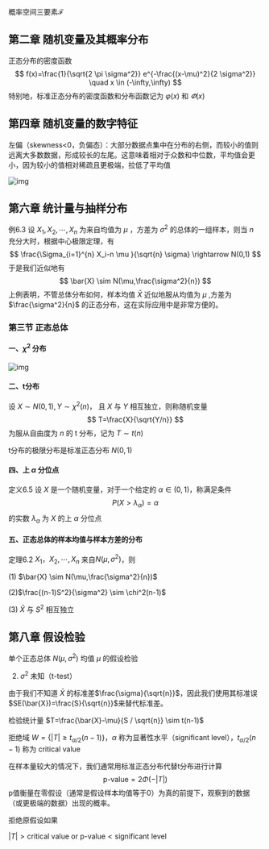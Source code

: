 概率空间三要素$\mathcal{F}$



## 第二章 随机变量及其概率分布

正态分布的密度函数
$$
f(x)=\frac{1}{\sqrt{2 \pi \sigma^2}} e^{-\frac{(x-\mu)^2}{2 \sigma^2}} \quad x \in (-\infty,\infty)
$$
特别地，标准正态分布的密度函数和分布函数记为 $\varphi(x)$ 和 $\varPhi(x)$





## 第四章 随机变量的数字特征

左偏（skewness<0，负偏态）：大部分数据点集中在分布的右侧，而较小的值则远离大多数数据，形成较长的左尾。这意味着相对于众数和中位数，平均值会更小，因为较小的值相对稀疏且更极端，拉低了平均值

![img](插入Markdown的图片/format,png.png)

## 第六章 统计量与抽样分布

例6.3 设 $X_1,X_2,\cdots,X_n$ 为来自均值为 $\mu$ ，方差为 $\sigma^2$ 的总体的一组样本，则当 $n$ 充分大时，根据中心极限定理，有
$$
\frac{\Sigma_{i=1}^{n} X_i-n \mu }{\sqrt{n} \sigma} \rightarrow N(0,1)
$$
于是我们近似地有
$$
\bar{X} \sim N(\mu,\frac{\sigma^2}{n}) 
$$
上例表明，不管总体分布如何，样本均值 $\bar{X}$ 近似地服从均值为 $\mu$ ,方差为 $\frac{\sigma^2}{n}$ 的正态分布，这在实际应用中是非常方便的。

### 

### 第三节 正态总体

#### 一、$\chi^2$ 分布

![img](插入Markdown的图片/70.png)



#### 二、t分布

设 $X\sim N(0,1), Y \sim \chi^2(n)$， 且 $X$ 与 $Y$ 相互独立，则称随机变量
$$
T=\frac{X}{\sqrt{Y/n}}
$$
为服从自由度为 $n$ 的 t 分布，记为 $T\sim t(n)$​

t分布的极限分布是标准正态分布 $N(0,1)$​

#### 四、上 $\alpha$​ 分位点

定义6.5 设 $X$ 是一个随机变量，对于一个给定的 $\alpha \in (0,1)$，称满足条件
$$
P(X>\lambda_{\alpha})=\alpha
$$
的实数 $\lambda_{\alpha}$ 为 $X$ 的上 $\alpha$ 分位点

#### 五、正态总体的样本均值与样本方差的分布

定理6.2 $X_1，X_2, \cdots, X_n$ 来自$N(\mu,\sigma^2)$，则

(1) $\bar{X} \sim N(\mu,\frac{\sigma^2}{n})$

(2)$\frac{(n-1)S^2}{\sigma^2} \sim \chi^2(n-1)$

(3) $\bar{X}$ 与 $S^2$​ 相互独立



## 第八章 假设检验

单个正态总体 $N(\mu,\sigma^2)$ 均值 $\mu$ 的假设检验

2. $\sigma^2$ 未知（t-test）

由于我们不知道 $\bar{X}$ 的标准差$\frac{\sigma}{\sqrt{n}}$，因此我们使用其标准误$SE(\bar{X})=\frac{S}{\sqrt{n}}$来替代标准差。

检验统计量 $T=\frac{\bar{X}-\mu}{S / \sqrt{n}} \sim t(n-1)$

拒绝域 $W=\left\{ \left\vert T \right\vert \geq t_{\alpha / 2}(n-1) \right\}$，$\alpha$ 称为显著性水平（significant level），$t_{\alpha / 2}(n-1)$ 称为 critical value

在样本量较大的情况下，我们通常用标准正态分布代替t分布进行计算
$$
\text{p-value}=2 \Phi (-\left\vert T \right\vert)
$$
p值衡量在零假设（通常是假设样本均值等于0）为真的前提下，观察到的数据（或更极端的数据）出现的概率。

拒绝原假设如果

$\lvert T \rvert > \text{critical value}$ or $\text{p-value}<\text{significant level}$ 

